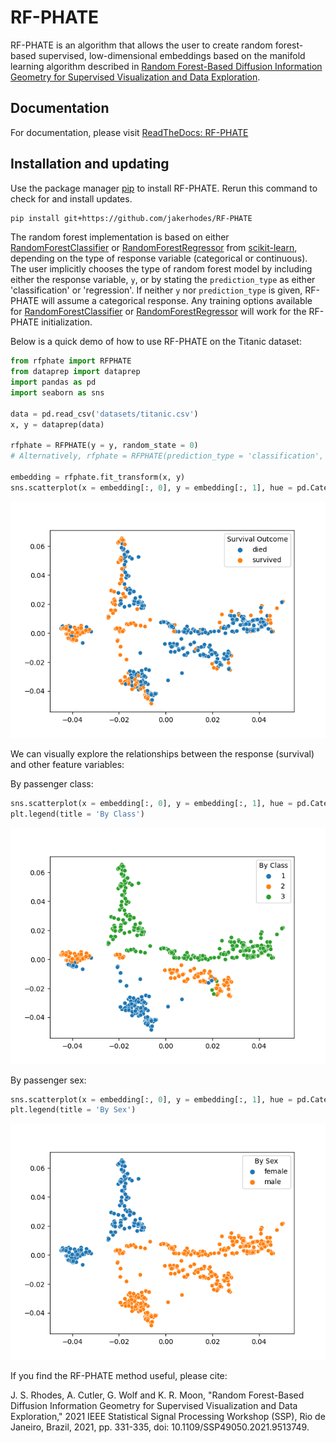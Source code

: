 # RF-PHATE

RF-PHATE is an algorithm that allows the user to create random forest-based supervised, low-dimensional embeddings based on the 
manifold learning algorithm described in 
[Random Forest-Based Diffusion Information Geometry for Supervised Visualization and Data Exploration](https://ieeexplore.ieee.org/document/9513749).

## Documentation
For documentation, please visit [ReadTheDocs: RF-PHATE](https://jakerhodes.github.io/RF-PHATE/)

## Installation and updating
Use the package manager [pip](https://pip.pypa.io/en/stable/) to install RF-PHATE.
Rerun this command to check for and install  updates.
```bash
pip install git+https://github.com/jakerhodes/RF-PHATE
```

The random forest implementation is based on either [RandomForestClassifier](https://scikit-learn.org/stable/modules/generated/sklearn.ensemble.RandomForestClassifier.html) or [RandomForestRegressor](https://scikit-learn.org/stable/modules/generated/sklearn.ensemble.RandomForestRegressor.html) from [scikit-learn](https://scikit-learn.org/stable/), depending on the type of response variable (categorical or continuous). The user implicitly chooses the type of random forest model by including either the response variable, `y`, or by stating the `prediction_type` as either 'classification' or 'regression'. If neither `y` nor `prediction_type` is given, RF-PHATE will assume a categorical response. Any training options available for [RandomForestClassifier](https://scikit-learn.org/stable/modules/generated/sklearn.ensemble.RandomForestClassifier.html) or [RandomForestRegressor](https://scikit-learn.org/stable/modules/generated/sklearn.ensemble.RandomForestRegressor.html) will work for the RF-PHATE initialization.

Below is a quick demo of how to use RF-PHATE on the Titanic dataset:

```python
from rfphate import RFPHATE
from dataprep import dataprep
import pandas as pd
import seaborn as sns

data = pd.read_csv('datasets/titanic.csv')
x, y = dataprep(data)

rfphate = RFPHATE(y = y, random_state = 0)
# Alternatively, rfphate = RFPHATE(prediction_type = 'classification', random_state = 0)

embedding = rfphate.fit_transform(x, y)
sns.scatterplot(x = embedding[:, 0], y = embedding[:, 1], hue = pd.Categorical(data.iloc[:, 0]))

```
![](figures/titanic.png)

We can visually explore the relationships between the response (survival) and other feature variables:

By passenger class:
```python
sns.scatterplot(x = embedding[:, 0], y = embedding[:, 1], hue = pd.Categorical(data.iloc[:, 1]))
plt.legend(title = 'By Class')
```
![](figures/titanic_class.png)


By passenger sex:
```python
sns.scatterplot(x = embedding[:, 0], y = embedding[:, 1], hue = pd.Categorical(data.iloc[:, 2]))
plt.legend(title = 'By Sex')
```
![](figures/titanic_sex.png)

If you find the RF-PHATE method useful, please cite:

J. S. Rhodes, A. Cutler, G. Wolf and K. R. Moon, "Random Forest-Based Diffusion Information Geometry for Supervised Visualization and Data Exploration," 2021 IEEE Statistical Signal Processing Workshop (SSP), Rio de Janeiro, Brazil, 2021, pp. 331-335, doi: 10.1109/SSP49050.2021.9513749.
